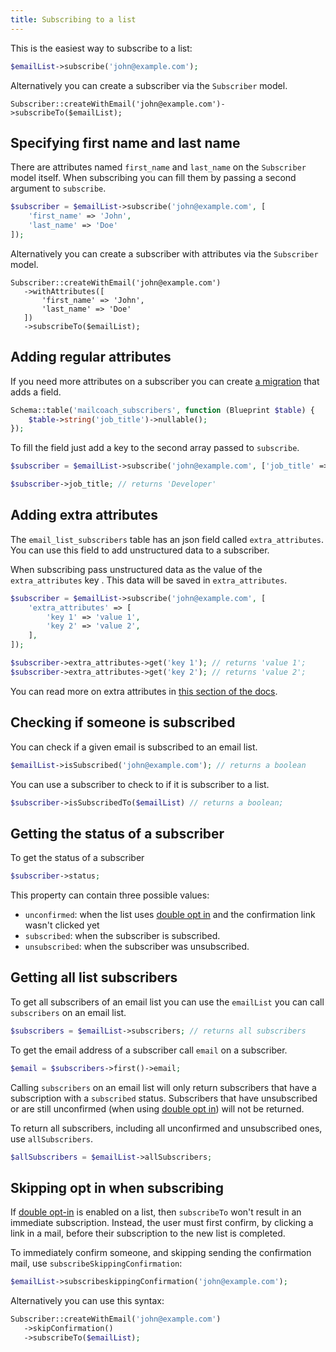 ```yaml
---
title: Subscribing to a list
---
```


This is the easiest way to subscribe to a list:

```php
$emailList->subscribe('john@example.com');
```

Alternatively you can create a subscriber via the `Subscriber` model.

```
Subscriber::createWithEmail('john@example.com')->subscribeTo($emailList);
```

## Specifying first name and last name

There are attributes named `first_name` and `last_name` on the `Subscriber` model itself. When subscribing you can fill them by passing a second argument to `subscribe`.

```php
$subscriber = $emailList->subscribe('john@example.com', [
    'first_name' => 'John', 
    'last_name' => 'Doe'
]);
```

Alternatively you can create a subscriber with attributes via the `Subscriber` model.

```
Subscriber::createWithEmail('john@example.com')
   ->withAttributes([
       'first_name' => 'John', 
       'last_name' => 'Doe'
   ])
   ->subscribeTo($emailList);
```

## Adding regular attributes

If you need more attributes on a subscriber you can create [a migration](https://laravel.com/docs/v1/master/migrations) that adds a field.

```php
Schema::table('mailcoach_subscribers', function (Blueprint $table) {
    $table->string('job_title')->nullable();
});
```

To fill the field just add a key to the second array passed to `subscribe`.

```php
$subscriber = $emailList->subscribe('john@example.com', ['job_title' => 'Developer']);

$subscriber->job_title; // returns 'Developer'
```

## Adding extra attributes

The `email_list_subscribers` table has an json field called `extra_attributes`. You can use this field to add unstructured data to a subscriber.

When subscribing pass unstructured data as the value of the `extra_attributes` key . This data will be saved in `extra_attributes`.

```php
$subscriber = $emailList->subscribe('john@example.com', [
    'extra_attributes' => [
        'key 1' => 'value 1',
        'key 2' => 'value 2',
    ],
]);

$subscriber->extra_attributes->get('key 1'); // returns 'value 1';
$subscriber->extra_attributes->get('key 2'); // returns 'value 2';
```

You can read more on extra attributes in [this section of the docs](/docs/v1/package/advanced-usage/working-with-extra-attributes-on-subscribers).

## Checking if someone is subscribed

You can check if a given email is subscribed to an email list.

```php
$emailList->isSubscribed('john@example.com'); // returns a boolean
```

You can use a subscriber to check to if it is subscriber to a list.

```php
$subscriber->isSubscribedTo($emailList) // returns a boolean;
```

## Getting the status of a subscriber

To get the status of a subscriber

```php
$subscriber->status;
```

This property can contain three possible values:
- `unconfirmed`: when the list uses [double opt in](/docs/v1/package/working-with-lists/using-double-opt-in) and the confirmation link wasn't clicked yet
- `subscribed`: when the subscriber is subscribed.
- `unsubscribed`: when the subscriber was unsubscribed.

## Getting all list subscribers

To get all subscribers of an email list you can use the `emailList` you can call `subscribers` on an email list.

```php
$subscribers = $emailList->subscribers; // returns all subscribers
```

To get the email address of a subscriber call `email` on a subscriber.

```php
$email = $subscribers->first()->email;
```

Calling `subscribers` on an email list will only return subscribers that have a subscription with a `subscribed` status. Subscribers that have unsubscribed or are still unconfirmed (when using [double opt in](/docs/v1/package/working-with-lists/using-double-opt-in)) will not be returned.

To return all subscribers, including all unconfirmed and unsubscribed ones, use `allSubscribers`.

```php
$allSubscribers = $emailList->allSubscribers;
```

## Skipping opt in when subscribing

If [double opt-in](/docs/v1/package/working-with-lists/using-double-opt-in) is enabled on a list, then `subscribeTo` won't result in an immediate subscription. Instead, the user must first confirm, by clicking a link in a mail, before their subscription to the new list is completed.

To immediately confirm someone, and skipping sending the confirmation mail, use `subscribeSkippingConfirmation`:

```php
$emailList->subscribeskippingConfirmation('john@example.com');
```

Alternatively you can use this syntax:

```php
Subscriber::createWithEmail('john@example.com')
   ->skipConfirmation()
   ->subscribeTo($emailList);
```
